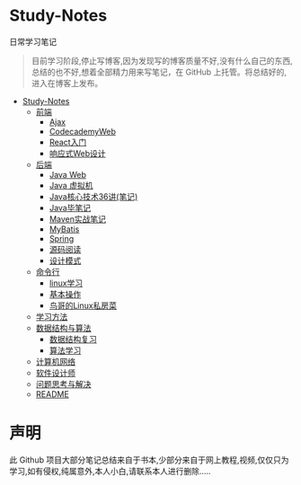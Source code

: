 # Study-Notes
日常学习笔记
> 目前学习阶段,停止写博客,因为发现写的博客质量不好,没有什么自己的东西,总结的也不好,想着全部精力用来写笔记，在 GitHub 上托管。将总结好的,进入在博客上发布。

<!-- TOC depthFrom:1 depthTo:6 withLinks:1 updateOnSave:1 orderedList:0 -->

- [Study-Notes](#study-notes)
	- [前端](https://github.com/LowApe/Study-Notes/tree/master/%E5%89%8D%E7%AB%AF)
		- [Ajax](#)
		- [CodecademyWeb](#)
		- [React入门](#)
		- [响应式Web设计](#)
	- [后端](https://github.com/LowApe/Study-Notes/tree/master/%E5%90%8E%E7%AB%AF)
		- [Java Web](#)
		- [Java 虚拟机](#)
		- [Java核心技术36讲(笔记)](#)
		- [Java毕笔记](#)
		- [Maven实战笔记](#)
		- [MyBatis](#)
		- [Spring](#)
		- [源码阅读](#)
		- [设计模式](#)
	- [命令行](#命令行)
		- [linux学习](#)
		- [基本操作](#)
		- [鸟哥的Linux私房菜](#)
	- [学习方法](#学习方法)
	- [数据结构与算法](#数据结构与算法)
		- [数据结构复习](#)
		- [算法学习](#)
	- [计算机网络](#计算机网络)
	- [软件设计师](#软件设计师)
	- [问题思考与解决](#问题思考与解决)
	- [README](#readme)

<!-- /TOC -->


# 声明
此 Github 项目大部分笔记总结来自于书本,少部分来自于网上教程,视频,仅仅只为学习,如有侵权,纯属意外,本人小白,请联系本人进行删除.....
